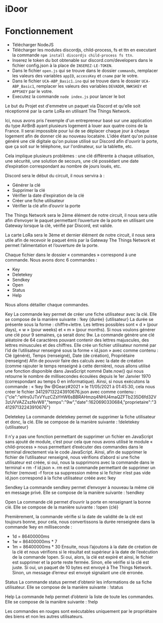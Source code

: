 # iDoor

# Fonctionnement

- Télécharger NodeJS
- Télécharger les modules discordjs, child-process, fs et ttn en executant la commande `npm install discordjs child-process fs ttn`.
- Inserez le token du bot obtenable sur discord.com/developers dans le fichier config.json à la place de `INSEREZ-LE-TOKEN`.
- Dans le fichier `open.js` qui se trouve dans le dossier `commands`, remplacer les valeurs des variables `appID`, `accessKey` et `cname` par le votre.
- Dans le fichier `UCA-ABP_Basic1.ino` qui se trouve dans le dossier `UCA-ABP_Basic1`, remplacer les valeurs des variables `DEVADDR`, `NWKSKEY` et `APPSKEY` par le votre.
- Executez la commande `node index.js` pour lancer le bot

Le but du Projet est d'emmetre un paquet via Discord et qu'elle soit réceptionné par la carte LoRa en utilisant The Things Network.

Ici, nous avons pris l'exemple d'un entrepreneur basé sur une application du type AirBnB ayant plusieurs logement à louer aux quatre coins de la France. Il serai impossible pour lui de se déplacer chaque jour à chaque logement afin de donner clé au nouveau locataire. L'idée étant qu'on puisse généré une clé digitale qu'on puisse utilisé sur Discord afin d'ouvrir la porte, que ça soit sur le téléphone, sur l'ordinateur, sur la tablette, etc.

Cela implique plusieurs problèmes : une clé différente à chaque utilisation, une sécurité, une solution de secours, une clé possédant une date d’expiration correspondant au nombre de jours loués, etc.

Discord sera le début du circuit, il nous servira à :
-	Générer la clé
-	Supprimer la clé
-	Vérifier la date d’expiration de la clé
-	Créer une fiche utilisateur
-	Vérifier la clé afin d’ouvrir la porte

The Things Network sera le 2ème élément de notre circuit, il nous sera utile afin d’envoyer le paquet permettant l’ouverture de la porte en utilisant une Gateway lorsque la clé, vérifié par Discord, est valide.

La carte LoRa sera le 3ème et dernier élément de notre circuit, il nous sera utile afin de recevoir le paquet émis par la Gateway The Things Network et permet l’alimentation et l’ouverture de la porte.

Chaque fichier dans le dossier « commandes » correspond à une commande. Nous avons donc 6 commandes :

-	Key
-	Deletekey
-	Sendkey
-	Open
-	Status
-	Help

Nous allons détailler chaque commandes.

Key 
La commande key permet de créer une fiche utilisateur avec la clé. Elle se compose de la manière suivante :
	!key {durée} {utilisateur}
La durée se présente sous la forme : chiffre+lettre. Les lettres possibles sont « d » (pour days), « w » (pour weeks) et « m » (pour months). Si nous voulons générer une clé pour 9 semaines, ça serait donc 9w.
La commande génère une clé aléatoire de 64 caractères pouvant contenir des lettres majuscules, des lettres minuscules et des chiffres. Elle crée un fichier utilisateur nommé par l’id de l’utilisateur renseigné sous la forme « id.json » avec comme contenu :
Clé (généré), Temps (renseigné), Date (de création), 
Propriétaire (renseigné)
Afin de pouvoir faire des calculs avec la date de création (comme rajouter le temps renseigné à cette dernière), nous allons utilisé une fonction disponible dans JavaScript nommé Date.now() qui nous retourne le nombre de millisecondes écoulées depuis le 1er Janvier 1970 (correspondant au temps 0 en informatique). 
Ainsi, si nous exécutons la commande : « !key 9w @Gearz#2021 » le 11/05/2021 à 01:45:30, cela nous créer le fichier 341297132243910676.json avec comme contenu :
{"cle":"eHrs0JTxVYuzCZsYHW6sBBRAHmzq4NHU4maQZFTb235D6fd32V3zUVVAZZszNvW8","temps":"9w","date":1620690330684,"proprietaire":"341297132243910676"}


Deletekey
La commande deletekey permet de supprimer la fiche utilisateur et donc, la clé. Elle se compose de la manière suivante :
	!deletekey {utilisateur}

Il n’y a pas une fonction permettant de supprimer un fichier en JavaScript sans ajouté de module, c’est pour cela que nous avons utilisé le module « child-process » nous permettant d’exécuter des commandes dans le terminal directement via le code JavaScript.
Ainsi, afin de supprimer le fichier de l’utilisateur renseigné, nous vérifions d’abord si une fiche utilisateur est créée, si oui, nous la supprimons avec la commande dans le terminal « rm -f id.json ».
rm est la commande permettant de supprimer un fichier (remove)
-f force sa suppression même si le fichier n’est pas vide
id.json correspond à la fiche utilisateur créée avec !key


Sendkey
La commande sendkey permet d’envoyer à nouveau la même clé en message privé. Elle se compose de la manière suivante :
	!sendkey

Open
La commande clé permet d’ouvrir la porte en renseignant la bonne clé. Elle se compose de la manière suivante :
	!open {clé}

Premièrement, la commande vérifie si la date de validité de la clé est toujours bonne, pour cela, nous convertissons la durée renseignée dans la commande !key en milliseconde : 
-	1d = 86400000ms
-	1w = 86400000ms * 7
-	1m = 86400000ms * 30
Ensuite, nous l’ajoutons à la date de création de la clé et nous vérifions si le résultat est supérieur à la date de l’exécution de la commande !open. Si oui, alors, la clé est expiré et ainsi, le fichier est supprimer et la porte reste fermée. Sinon, elle vérifie si la clé est juste. Si oui, un paquet de 10 bytes est envoyé à The Things Network. Sinon, un message d’erreur est envoyé signalant une clé erronée.

Status
La commande status permet d’obtenir les informations de sa fiche utilisateur. Elle se compose de la manière suivante :
	!status


Help
La commande help permet d’obtenir la liste de toute les commandes. Elle se compose de la manière suivante :
	!help	


Les commandes en rouges sont exécutables uniquement par le propriétaire des biens et non les autres utilisateurs.
